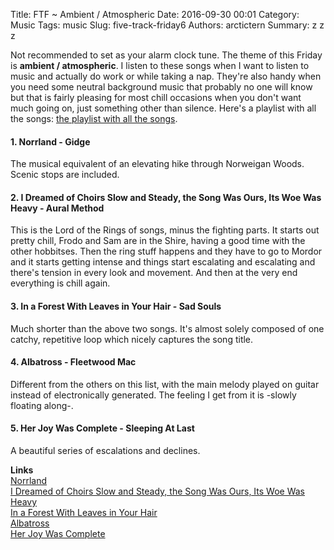 Title: FTF ~ Ambient / Atmospheric
Date: 2016-09-30 00:01
Category: Music
Tags: music
Slug: five-track-friday6
Authors: arctictern
Summary: z z z

Not recommended to set as your alarm clock tune. The theme of this Friday 
is **ambient / atmospheric**. I listen to these songs when I want to 
listen to music and actually do work or while taking a nap. They're also
handy when you need some neutral background music that probably no one will 
know but that is fairly pleasing for most chill occasions when you 
don't want much going on, just something other than silence. Here's a 
playlist with all the songs: [the playlist with all 
the songs](https://open.spotify.com/user/1240806741/playlist/4incH0kX0BA2gDCnL8ZLaO).

#### 1. Norrland - Gidge 
The musical equivalent of an elevating hike through Norweigan Woods.
Scenic stops are included.

#### 2. I Dreamed of Choirs Slow and Steady, the Song Was Ours, Its Woe Was Heavy - Aural Method 
This is the Lord of the Rings of songs, minus the fighting parts. It starts out 
pretty chill, Frodo and Sam are in the Shire, having a good time with the other
hobbitses. Then the ring stuff happens and they have to go to Mordor and it 
starts getting intense and things start escalating and escalating and there's
tension in every look and movement. And then at the very end everything is chill
again. 

#### 3. In a Forest With Leaves in Your Hair - Sad Souls 
Much shorter than the above two songs. It's almost solely composed of one
catchy, repetitive loop which nicely captures the song title.

#### 4. Albatross - Fleetwood Mac
Different from the others on this list, with the main melody played on 
guitar instead of electronically generated. The feeling I get from it 
is -slowly floating along-. 

#### 5. Her Joy Was Complete - Sleeping At Last 
A beautiful series of escalations and declines.

**Links**  
[Norrland](https://www.youtube.com/watch?v=PTkGDRI1Bog)  
[I Dreamed of Choirs Slow and Steady, the Song Was Ours, Its Woe Was Heavy](
https://www.youtube.com/watch?v=it6cMn0C_ZA)  
[In a Forest With Leaves in Your Hair](https://www.youtube.com/watch?v=gcmklLrtMls)  
[Albatross](https://www.youtube.com/watch?v=8scHKFwr0og)  
[Her Joy Was Complete](https://www.youtube.com/watch?v=t1LwLTBhueg)  
